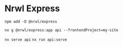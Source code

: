 # Nrwl Express

`npm add -D @nrwl/express`

`nx g @nrwl/express:app api --frontendProject=my-site`

`nx serve api`
`nx run api:serve`